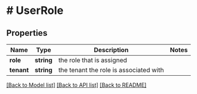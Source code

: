 # # UserRole

## Properties

Name | Type | Description | Notes
------------ | ------------- | ------------- | -------------
**role** | **string** | the role that is assigned |
**tenant** | **string** | the tenant the role is associated with |

[[Back to Model list]](../../README.md#models) [[Back to API list]](../../README.md#endpoints) [[Back to README]](../../README.md)
